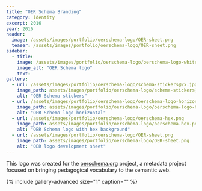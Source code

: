 ```yaml
---
title: "OER Schema Branding"
category: identity
excerpt: 2016
year: 2016
header:
  image: /assets/images/portfolio/oerschema-logo/OER-sheet.png
  teaser: /assets/images/portfolio/oerschema-logo/OER-sheet.png
sidebar:
  - title:
    image: /assets/images/portfolio/oerschema-logo/oerschema-logo-white-small.png
    image_alt: "OER Schema logo"
    text:
gallery:
  - url: /assets/images/portfolio/oerschema-logo/schema-stickers@2x.jpg
    image_path: assets/images/portfolio/oerschema-logo/schema-stickers@2x.jpg
    alt: "OER Schema stickers"
  - url: /assets/images/portfolio/oerschema-logo/oerschema-logo-horizontal.png
    image_path: assets/images/portfolio/oerschema-logo/oerschema-logo-horizontal.png
    alt: "OER Schema logo horizontal"
  - url: /assets/images/portfolio/oerschema-logo/oerschema-hex.png
    image_path: assets/images/portfolio/oerschema-logo/oerschema-hex.png
    alt: "OER Schema logo with hex background"
  - url: /assets/images/portfolio/oerschema-logo/OER-sheet.png
    image_path: assets/images/portfolio/oerschema-logo/OER-sheet.png
    alt: "OER logo development sheet"
---
```

This logo was created for the [oerschema.org](oerschema.org) project, a metadata project focused on bringing pedagogical vocabulary to the semantic web.

{% include gallery-advanced size="1" caption="" %}